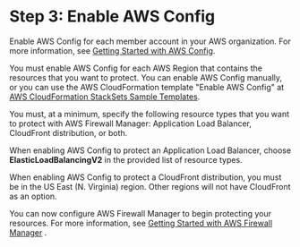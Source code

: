 # Step 3: Enable AWS Config<a name="enable-config"></a>

Enable AWS Config for each member account in your AWS organization\. For more information, see [Getting Started with AWS Config](https://docs.aws.amazon.com/config/latest/developerguide/getting-started.html)\.

You must enable AWS Config for each AWS Region that contains the resources that you want to protect\. You can enable AWS Config manually, or you can use the AWS CloudFormation template "Enable AWS Config" at [AWS CloudFormation StackSets Sample Templates](https://docs.aws.amazon.com/AWSCloudFormation/latest/UserGuide/stacksets-sampletemplates.html)\.

You must, at a minimum, specify the following resource types that you want to protect with AWS Firewall Manager: Application Load Balancer, CloudFront distribution, or both\.

When enabling AWS Config to protect an Application Load Balancer, choose **ElasticLoadBalancingV2** in the provided list of resource types\. 

When enabling AWS Config to protect a CloudFront distribution, you must be in the US East \(N\. Virginia\) region\. Other regions will not have CloudFront as an option\.

You can now configure AWS Firewall Manager to begin protecting your resources\. For more information, see [Getting Started with AWS Firewall Manager](getting-started-fms.md) \.